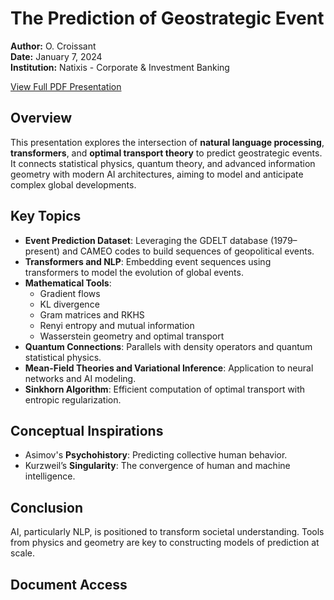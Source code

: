 
# The Prediction of Geostrategic Event

**Author:** O. Croissant  
**Date:** January 7, 2024  
**Institution:** Natixis - Corporate & Investment Banking

[View Full PDF Presentation](./pdf/Pres_Event_Predict.pdf)


## Overview

This presentation explores the intersection of **natural language processing**, **transformers**, and **optimal transport theory** to predict geostrategic events. It connects statistical physics, quantum theory, and advanced information geometry with modern AI architectures, aiming to model and anticipate complex global developments.

## Key Topics

- **Event Prediction Dataset**: Leveraging the GDELT database (1979–present) and CAMEO codes to build sequences of geopolitical events.
- **Transformers and NLP**: Embedding event sequences using transformers to model the evolution of global events.
- **Mathematical Tools**:
  - Gradient flows
  - KL divergence
  - Gram matrices and RKHS
  - Renyi entropy and mutual information
  - Wasserstein geometry and optimal transport
- **Quantum Connections**: Parallels with density operators and quantum statistical physics.
- **Mean-Field Theories and Variational Inference**: Application to neural networks and AI modeling.
- **Sinkhorn Algorithm**: Efficient computation of optimal transport with entropic regularization.

## Conceptual Inspirations

- Asimov's **Psychohistory**: Predicting collective human behavior.
- Kurzweil’s **Singularity**: The convergence of human and machine intelligence.

## Conclusion

AI, particularly NLP, is positioned to transform societal understanding. Tools from physics and geometry are key to constructing models of prediction at scale.

## Document Access

